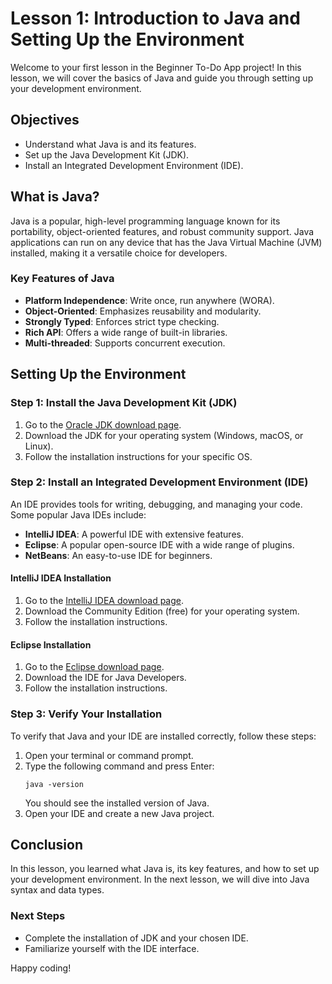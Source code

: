 # Lesson 1: Introduction to Java and Setting Up the Environment

Welcome to your first lesson in the Beginner To-Do App project! In this lesson, we will cover the basics of Java and guide you through setting up your development environment.

## Objectives
- Understand what Java is and its features.
- Set up the Java Development Kit (JDK).
- Install an Integrated Development Environment (IDE).

## What is Java?
Java is a popular, high-level programming language known for its portability, object-oriented features, and robust community support. Java applications can run on any device that has the Java Virtual Machine (JVM) installed, making it a versatile choice for developers.

### Key Features of Java
- **Platform Independence**: Write once, run anywhere (WORA).
- **Object-Oriented**: Emphasizes reusability and modularity.
- **Strongly Typed**: Enforces strict type checking.
- **Rich API**: Offers a wide range of built-in libraries.
- **Multi-threaded**: Supports concurrent execution.

## Setting Up the Environment

### Step 1: Install the Java Development Kit (JDK)
1. Go to the [Oracle JDK download page](https://www.oracle.com/java/technologies/javase-jdk11-downloads.html).
2. Download the JDK for your operating system (Windows, macOS, or Linux).
3. Follow the installation instructions for your specific OS.

### Step 2: Install an Integrated Development Environment (IDE)
An IDE provides tools for writing, debugging, and managing your code. Some popular Java IDEs include:
- **IntelliJ IDEA**: A powerful IDE with extensive features.
- **Eclipse**: A popular open-source IDE with a wide range of plugins.
- **NetBeans**: An easy-to-use IDE for beginners.

#### IntelliJ IDEA Installation
1. Go to the [IntelliJ IDEA download page](https://www.jetbrains.com/idea/download/).
2. Download the Community Edition (free) for your operating system.
3. Follow the installation instructions.

#### Eclipse Installation
1. Go to the [Eclipse download page](https://www.eclipse.org/downloads/).
2. Download the IDE for Java Developers.
3. Follow the installation instructions.

### Step 3: Verify Your Installation
To verify that Java and your IDE are installed correctly, follow these steps:
1. Open your terminal or command prompt.
2. Type the following command and press Enter:
   ```
   java -version
   ```
   You should see the installed version of Java.
3. Open your IDE and create a new Java project.

## Conclusion
In this lesson, you learned what Java is, its key features, and how to set up your development environment. In the next lesson, we will dive into Java syntax and data types. 

### Next Steps
- Complete the installation of JDK and your chosen IDE.
- Familiarize yourself with the IDE interface.

Happy coding!